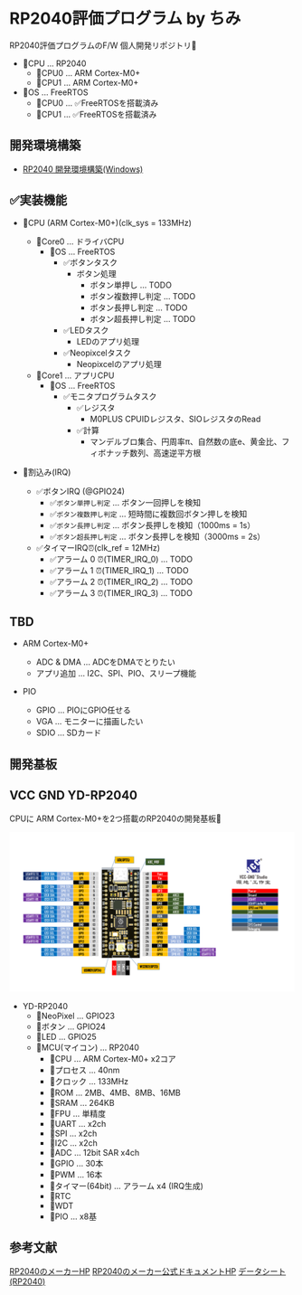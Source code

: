 # RP2040評価プログラム by ちみ
RP2040評価プログラムのF/W 個人開発リポジトリ🥳

- 📍CPU ... RP2040
  - 📍CPU0 ... ARM Cortex-M0+
  - 📍CPU1 ... ARM Cortex-M0+
- 📍OS ... FreeRTOS
  - 📍CPU0 ... ✅FreeRTOSを搭載済み
  - 📍CPU1 ... ✅FreeRTOSを搭載済み

## 開発環境構築
- [RP2040 開発環境構築(Windows)](doc/rp2040_dev_env.md)

## ✅実装機能
- 📍CPU (ARM Cortex-M0+)(clk_sys = 133MHz)
  - 📍Core0 ... ドライバCPU
    - 📍OS ... FreeRTOS
      - ✅ボタンタスク
        - ボタン処理
          - ボタン単押し ... TODO
          - ボタン複数押し判定 ... TODO
          - ボタン長押し判定 ... TODO
          - ボタン超長押し判定 ... TODO
      - ✅LEDタスク
        - LEDのアプリ処理
      - ✅Neopixcelタスク
        - Neopixcelのアプリ処理
  - 📍Core1 ... アプリCPU
    - 📍OS ... FreeRTOS
      - ✅モニタプログラムタスク
        - ✅レジスタ
          - M0PLUS CPUIDレジスタ、SIOレジスタのRead
        - ✅計算
          - マンデルブロ集合、円周率π、自然数の底e、黄金比、フィボナッチ数列、高速逆平方根

- 📍割込み(IRQ)
    - ✅ボタンIRQ (@GPIO24)
      - ✅`ボタン単押し判定` ... ボタン一回押しを検知
      - ✅`ボタン複数押し判定` ... 短時間に複数回ボタン押しを検知
      - ✅`ボタン長押し判定` ... ボタン長押しを検知（1000ms = 1s）
      - ✅`ボタン超長押し判定` ... ボタン長押しを検知（3000ms = 2s）
  - ✅タイマーIRQ⏰(clk_ref = 12MHz)
    - ✅アラーム 0 ⏰(TIMER_IRQ_0) ... TODO
    - ✅アラーム 1 ⏰(TIMER_IRQ_1) ... TODO
    - ✅アラーム 2 ⏰(TIMER_IRQ_2) ... TODO
    - ✅アラーム 3 ⏰(TIMER_IRQ_3) ... TODO

## TBD
- ARM Cortex-M0+
  - ADC & DMA ... ADCをDMAでとりたい
  - アプリ追加 ... I2C、SPI、PIO、スリープ機能

- PIO
  - GPIO ... PIOにGPIO任せる
  - VGA ... モニターに描画したい
  - SDIO ... SDカード

## 開発基板
## VCC GND YD-RP2040
CPUに ARM Cortex-M0+を2つ搭載のRP2040の開発基板🥳

![yd_rp2040_pin_out](doc/YD-RP2040/YD-2040-PIN.png)

- YD-RP2040
  - 📍NeoPixel ... GPIO23
  - 📍ボタン ... GPIO24
  - 📍LED ... GPIO25
  - 📍MCU(マイコン) ... RP2040
    - 📍CPU ... ARM Cortex-M0+ x2コア
    - 📍プロセス ... 40nm
    - 📍クロック ... 133MHz
    - 📍ROM ... 2MB、4MB、8MB、16MB
    - 📍SRAM ... 264KB
    - 📍FPU ... 単精度
    - 📍UART ... x2ch
    - 📍SPI ... x2ch
    - 📍I2C ... x2ch
    - 📍ADC ... 12bit SAR x4ch
    - 📍GPIO ... 30本
    - 📍PWM ... 16本
    - 📍タイマー(64bit) ... アラーム x4 (IRQ生成)
    - 📍RTC
    - 📍WDT
    - 📍PIO ... x8基

## 参考文献
[RP2040のメーカーHP](https://www.raspberrypi.com/products/rp2040/)
[RP2040のメーカー公式ドキュメントHP](https://www.raspberrypi.com/documentation/microcontrollers/silicon.html)
[データシート(RP2040)](https://datasheets.raspberrypi.com/rp2040/rp2040-datasheet.pdf)